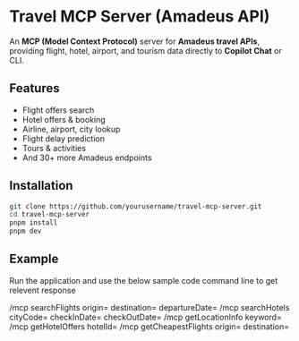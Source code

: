 # Travel MCP Server (Amadeus API)

An **MCP (Model Context Protocol)** server for **Amadeus travel APIs**, providing flight, hotel, airport, and tourism data directly to **Copilot Chat** or CLI.

## Features
- Flight offers search
- Hotel offers & booking
- Airline, airport, city lookup
- Flight delay prediction
- Tours & activities
- And 30+ more Amadeus endpoints

## Installation

```bash
git clone https://github.com/yourusername/travel-mcp-server.git
cd travel-mcp-server
pnpm install
pnpm dev
```

## Example 

Run the application and use the below sample code command line to get relevent response

/mcp searchFlights origin=<IATA> destination=<IATA> departureDate=<YYYY-MM-DD>
/mcp searchHotels cityCode=<IATA> checkInDate=<YYYY-MM-DD> checkOutDate=<YYYY-MM-DD>
/mcp getLocationInfo keyword=<string>
/mcp getHotelOffers hotelId=<string>
/mcp getCheapestFlights origin=<IATA> destination=<IATA>